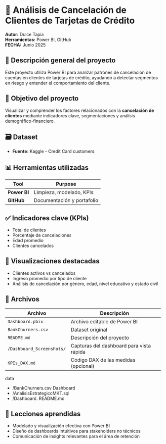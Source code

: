 # 🏦 Análisis de Cancelación de Clientes de Tarjetas de Crédito

**Autor:** Dulce Tapia  
**Herramientas:** Power BI, GitHub  
**FECHA:** Junio 2025

## 📌 Descripción general del proyecto
Este proyecto utiliza Power BI para analizar patrones de cancelación de cuentas en clientes de tarjetas de crédito, ayudando a detectar segmentos en riesgo y entender el comportamiento del cliente.

## 🎯 Objetivo del proyecto
Visualizar y comprender los factores relacionados con la **cancelación de clientes** mediante indicadores clave, segmentaciones y análisis demográfico-financiero.

## 🗃️ Dataset
- **Fuente:** Kaggle - Credit Card customers

## 📊 Herramientas utilizadas
| Tool           | Purpose                      |
|----------------|------------------------------|
| **Power BI**   | Limpieza, modelado, KPIs     |
| **GitHub**     | Documentación y portafolio   |


## ✅ Indicadores clave (KPIs)

- Total de clientes
- Porcentaje de cancelaciones
- Edad promedio
- Clientes cancelados

## 📌 Visualizaciones destacadas

- Clientes activos vs cancelados
- Ingreso promedio por tipo de cliente
- Análisis de cancelación por género, edad, nivel educativo y estado civil

## 📁 Archivos

| Archivo | Descripción |
|--------|-------------|
| `Dashboard.pbix` | Archivo editable de Power BI |
| `BankChurners.csv` | Dataset original |
| `README.md` | Descripción del proyecto |
| `/Dashboard_Screenshots/` | Capturas del dashboard para vista rápida |
| `KPIs_DAX.md` | Código DAX de las medidas (opcional) |

data
- /BankChurners.csv
Dashboard
- /AnalisisEstrategicoMKT.sql
- /Dashboard.
README.md


## 🧠 Lecciones aprendidas
- Modelado y visualización efectiva con Power BI
- Diseño de dashboards intuitivos para stakeholders no técnicos
- Comunicación de insights relevantes para el área de retención
